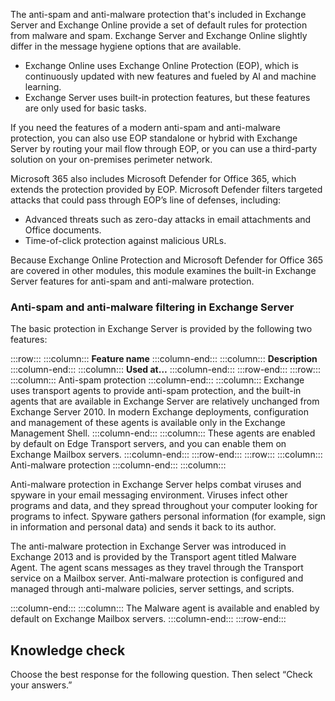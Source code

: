 The anti-spam and anti-malware protection that's included in Exchange Server and Exchange Online provide a set of default rules for protection from malware and spam. Exchange Server and Exchange Online slightly differ in the message hygiene options that are available.

 -  Exchange Online uses Exchange Online Protection (EOP), which is continuously updated with new features and fueled by AI and machine learning.
 -  Exchange Server uses built-in protection features, but these features are only used for basic tasks.

If you need the features of a modern anti-spam and anti-malware protection, you can also use EOP standalone or hybrid with Exchange Server by routing your mail flow through EOP, or you can use a third-party solution on your on-premises perimeter network.

Microsoft 365 also includes Microsoft Defender for Office 365, which extends the protection provided by EOP. Microsoft Defender filters targeted attacks that could pass through EOP’s line of defenses, including:

 -  Advanced threats such as zero-day attacks in email attachments and Office documents.
 -  Time-of-click protection against malicious URLs.

Because Exchange Online Protection and Microsoft Defender for Office 365 are covered in other modules, this module examines the built-in Exchange Server features for anti-spam and anti-malware protection.

### Anti-spam and anti-malware filtering in Exchange Server

The basic protection in Exchange Server is provided by the following two features:

:::row:::
  :::column:::
    **Feature name**
  :::column-end:::
  :::column:::
    **Description**
  :::column-end:::
  :::column:::
    **Used at…**
  :::column-end:::
:::row-end:::
:::row:::
  :::column:::
    Anti-spam protection
  :::column-end:::
  :::column:::
    Exchange uses transport agents to provide anti-spam protection, and the built-in agents that are available in Exchange Server are relatively unchanged from Exchange Server 2010. In modern Exchange deployments, configuration and management of these agents is available only in the Exchange Management Shell.
  :::column-end:::
  :::column:::
    These agents are enabled by default on Edge Transport servers, and you can enable them on Exchange Mailbox servers.
  :::column-end:::
:::row-end:::
:::row:::
  :::column:::
    Anti-malware protection
  :::column-end:::
  :::column:::
    

Anti-malware protection in Exchange Server helps combat viruses and spyware in your email messaging environment. Viruses infect other programs and data, and they spread throughout your computer looking for programs to infect. Spyware gathers personal information (for example, sign in information and personal data) and sends it back to its author.


The anti-malware protection in Exchange Server was introduced in Exchange 2013 and is provided by the Transport agent titled Malware Agent. The agent scans messages as they travel through the Transport service on a Mailbox server. Anti-malware protection is configured and managed through anti-malware policies, server settings, and scripts.


  :::column-end:::
  :::column:::
    The Malware agent is available and enabled by default on Exchange Mailbox servers.
  :::column-end:::
:::row-end:::


## Knowledge check

Choose the best response for the following question. Then select “Check your answers.”